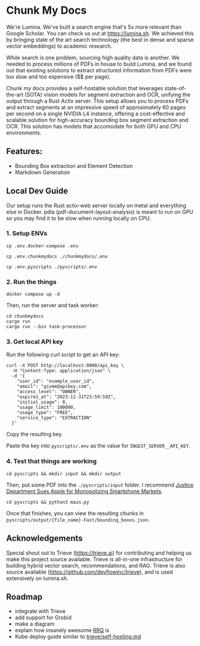 # Chunk My Docs

We're Lumina. We've built a search engine that's 5x more relevant than Google Scholar. You can check us out at https://lumina.sh. We achieved this by bringing state of the art search technology (the best in dense and sparse vector embeddings) to academic research. 

While search is one problem, sourcing high quality data is another. We needed to process millions of PDFs in house to build Lumina, and we found out that existing solutions to extract structured information from PDFs were too slow and too expensive ($$ per page). 

Chunk my docs provides a self-hostable solution that leverages state-of-the-art (SOTA) vision models for segment extraction and OCR, unifying the output through a Rust Actix server. This setup allows you to process PDFs and extract segments at an impressive speed of approximately 60 pages per second on a single NVIDIA L4 instance, offering a cost-effective and scalable solution for high-accuracy bounding box segment extraction and OCR. This solution has models that accomodate for both GPU and CPU environments. 

## Features:

- Bounding Box extraction and Element Detection
- Markdown Generation

## Local Dev Guide

Our setup runs the Rust actix-web server locally on metal and everything else in Docker. pdla (pdf-document-layout-analysis) is meant to run on GPU so you may find it to be slow when running locally on CPU.

### 1\. Setup ENVs

`cp .env.docker-compose .env`

`cp .env.chunkmydocs ./chunkmydocs/.env`

`cp .env.pyscripts ./pyscripts/.env`

### 2\. Run the things

`docker compose up -d`

Then, run the server and task worker:

```
cd chunkmydocs
cargo run
cargo run --bin task-processor
```

### 3\. Get local API key

Run the following curl script to get an API key:

```
curl -X POST http://localhost:8000/api_key \
  -H "Content-Type: application/json" \
  -d '{
    "user_id": "example_user_id",
    "email": "givme@apikey.com",
    "access_level": "OWNER",
    "expires_at": "2023-12-31T23:59:59Z",
    "initial_usage": 0,
    "usage_limit": 100000,
    "usage_type": "FREE",
    "service_type": "EXTRACTION"
  }'
```

Copy the resulting key.

Paste the key into `pyscripts/.env` as the value for `INGEST_SERVER__API_KEY`.

### 4\. Test that things are working

`cd pyscripts && mkdir input && mkdir output`

Then, put some PDF into the `./pyscripts/input` folder. I recommend [Justice Department Sues Apple for Monopolizing Smartphone Markets](https://www.justice.gov/opa/media/1344546/dl?inline).

`cd pyscripts && python3 main.py`

Once that finishes, you can view the resulting chunks in `pyscripts/output/{file_name}-Fast/bounding_boxes.json`.

## Acknowledgements 

Special shout out to Trieve (https://trieve.ai) for contributing and helping us make this project source available. Trieve is all-in-one infrastructure for building hybrid vector search, recommendations, and RAG. Trieve is also source available (https://github.com/devflowinc/trieve), and is used extensively on lumina.sh.

## Roadmap

- integrate with Trieve
- add support for Grobid
- make a diagram
- explain how insanely awesome [RRQ](https://github.com/lumina-ai-inc/resilient-redis-queue) is
- Kube deploy guide similar to [trieve/self-hosting.md](https://github.com/devflowinc/trieve/blob/main/self-hosting.md)
